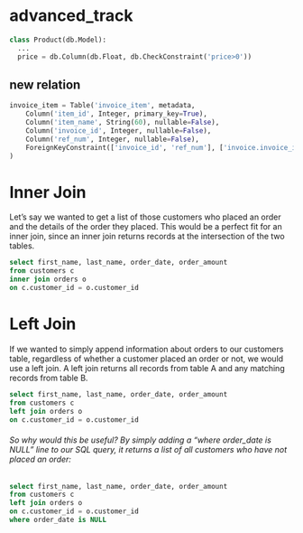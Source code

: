 # advanced_track

```python
class Product(db.Model):
  ...
  price = db.Column(db.Float, db.CheckConstraint('price>0'))

```


## new relation

```python
invoice_item = Table('invoice_item', metadata,
    Column('item_id', Integer, primary_key=True),
    Column('item_name', String(60), nullable=False),
    Column('invoice_id', Integer, nullable=False),
    Column('ref_num', Integer, nullable=False),
    ForeignKeyConstraint(['invoice_id', 'ref_num'], ['invoice.invoice_id', 'invoice.ref_num'])
)

```


# Inner Join
Let’s say we wanted to get a list of those customers who placed an order and the details of the order they placed. This would be a perfect fit for an inner join, since an inner join returns records at the intersection of the two tables.
```SQL
select first_name, last_name, order_date, order_amount
from customers c
inner join orders o
on c.customer_id = o.customer_id
```

# Left Join
If we wanted to simply append information about orders to our customers table, regardless of whether a customer placed an order or not, we would use a left join. A left join returns all records from table A and any matching records from table B.

```SQL
select first_name, last_name, order_date, order_amount
from customers c
left join orders o
on c.customer_id = o.customer_id
```


###### So why would this be useful? By simply adding a “where order_date is NULL” line to our SQL query, it returns a list of all customers who have not placed an order:

```SQL
select first_name, last_name, order_date, order_amount
from customers c
left join orders o
on c.customer_id = o.customer_id
where order_date is NULL
```
